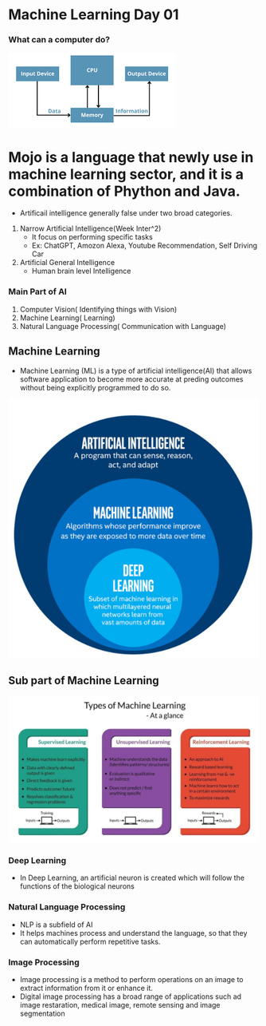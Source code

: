 # Machine Learning Day 01


### What can a computer do?
![simple_stucture_of_the_computer](IMG/simple_stucture_of_the_computer.png)

# Mojo is a language that newly use in machine learning sector, and it is a combination of Phython and Java.

- Artificail intelligence generally false under two broad categories. 
1. Narrow Artificial Intelligence(Week Inter^2)
    - It focus on performing specific tasks
    - Ex: ChatGPT, Amozon Alexa, Youtube Recommendation, Self Driving Car
2. Artificial General Intelligence
    - Human brain level Intelligence

### Main Part of AI
1. Computer Vision( Identifying things with Vision)
2. Machine Learning( Learning)
3. Natural Language Processing( Communication with Language)

## Machine Learning
- Machine Learning (ML) is a type of artificial intelligence(AI) that allows software application to become more accurate at preding outcomes without being explicitly programmed to do so.

![part_of_AI](IMG/part_of_AI.png)
## Sub part of Machine Learning
![part_of_machine_learning](IMG/part_of_machine_learning.jpg)

### Deep Learning
- In Deep Learning, an artificial neuron is created which will follow the functions of the biological neurons
### Natural Language Processing
- NLP is a subfield of AI
- It helps machines process and understand the language, so that they can automatically perform repetitive tasks. 
### Image Processing
- Image processing is a method to perform operations on an image to extract information from it or enhance it. 
- Digital image processing has a broad range of applications such ad image restaration, medical image, remote sensing and image segmentation

